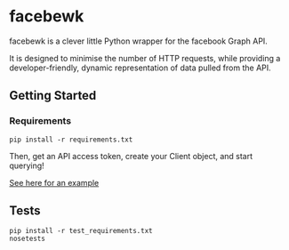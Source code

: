 # facebewk

facebewk is a clever little Python wrapper for the facebook Graph API. 

It is designed to minimise the number of HTTP requests, while providing a developer-friendly, dynamic representation of
data pulled from the API. 

## Getting Started

### Requirements

`pip install -r requirements.txt`

Then, get an API access token, create your Client object, and start querying!

[See here for an example](http://ventolin.org/2012/09/facebewk)

## Tests

````
pip install -r test_requirements.txt
nosetests
````
